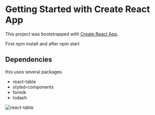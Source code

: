 # Getting Started with Create React App

This project was bootstrapped with [Create React App](https://github.com/facebook/create-react-app).

First npm install and after npm start

## Dependencies
this uses several packages
  - react-table
  - styled-components
  - formik
  - lodash

![react-table](https://user-images.githubusercontent.com/20815213/143881863-d69ec21b-e7ab-40b7-8712-05fe4a72b037.gif)
